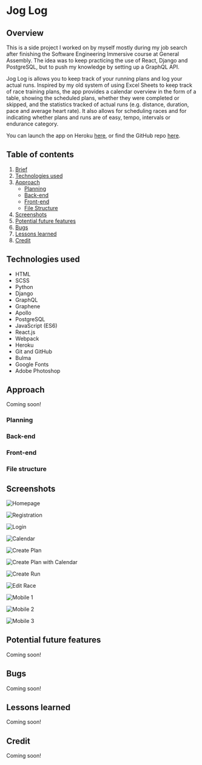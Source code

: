 
# Jog Log


## Overview

This is a side project I worked on by myself mostly during my job search after finishing the Software Engineering Immersive course at General Assembly. The idea was to keep practicing the use of React, Django and PostgreSQL, but to push my knowledge by setting up a GraphQL API.

Jog Log is allows you to keep track of your running plans and log your actual runs. Inspired by my old system of using Excel Sheets to keep track of race training plans, the app provides a calendar overview in the form of a table, showing the scheduled plans, whether they were completed or skipped, and the statistics tracked of actual runs (e.g. distance, duration, pace and average heart rate). It also allows for scheduling races and for indicating whether plans and runs are of easy, tempo, intervals or endurance category.

You can launch the app on Heroku [here](https://joglog-ke.herokuapp.com/), or find the GitHub repo [here](https://github.com/katheich/joglog).


## Table of contents
1. [Brief](#Brief)
2. [Technologies used](#Technologies-used)
3. [Approach](#Approach)
    - [Planning](#Planning)
    - [Back-end](#Back-end)
    - [Front-end](#Front-end)
    - [File Structure](#File-structure)
4. [Screenshots](#Screenshots)
5. [Potential future features](#Potential-future-features)
6. [Bugs](#Bugs)
7. [Lessons learned](#Lessons-learned)
8. [Credit](#credit)



## Technologies used
- HTML
- SCSS
- Python
- Django
- GraphQL
- Graphene
- Apollo
- PostgreSQL
- JavaScript (ES6)
- React.js
- Webpack
- Heroku
- Git and GitHub
- Bulma
- Google Fonts
- Adobe Photoshop

## Approach

Coming soon!

### Planning


### Back-end


### Front-end


### File structure



## Screenshots

![Homepage](./docs/screenshots/homescreen.png)

![Registration](./docs/screenshots/registration.png)

![Login](./docs/screenshots/login.png)

![Calendar](./docs/screenshots/calendar.png)

![Create Plan](./docs/screenshots/newplan.png)

![Create Plan with Calendar](./docs/screenshots/planwithcalendar.png)

![Create Run](./docs/screenshots/newrun.png)

![Edit Race](./docs/screenshots/editrace.png)

![Mobile 1](./docs/screenshots/mobile1.png)

![Mobile 2](./docs/screenshots/mobile2.png)

![Mobile 3](./docs/screenshots/mobile3.png)


## Potential future features

Coming soon!


## Bugs 

Coming soon!


## Lessons learned

Coming soon!


## Credit

Coming soon!

